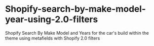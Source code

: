 # Shopify-search-by-make-model-year-using-2.0-filters
Shopify Search By Make Model and Years for the car's build within the theme using metafields with Shopify 2.0 filters
